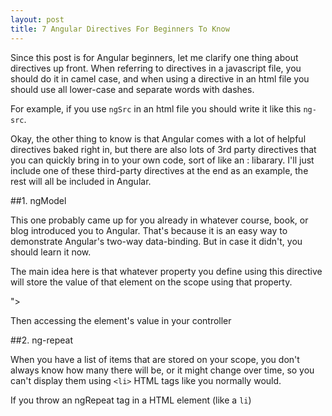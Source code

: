 ```yaml
---
layout: post
title: 7 Angular Directives For Beginners To Know
---
```



Since this post is for Angular beginners, let me clarify one thing about directives up front. When referring to directives in a javascript file, you should do it in camel case, and when using a directive in an html file you should use all lower-case and separate words with dashes.

For example, if you use `ngSrc` in an html file you should write it like this `ng-src`.

Okay, the other thing to know is that Angular comes with a lot of helpful directives baked right in, but there are also lots of 3rd party directives that you can quickly bring in to your own code, sort of like an : libarary. I'll just include one of these third-party directives at the end as an example, the rest will all be included in Angular.

##1. ngModel

This one probably came up for you already in whatever course, book, or blog introduced you to Angular. That's because it is an easy way to demonstrate Angular's two-way data-binding. But in case it didn't, you should learn it now.

The main idea here is that whatever property you define using this directive will store the value of that element on the scope using that property.

<script src="https://gist.github.com/GMeyr/e5aad2fd6fdb1fd6130b.js"></script>">

Then accessing the element's value in your controller

<script src="https://gist.github.com/GMeyr/37bb2bd533a464d19eb9.js"></script>

##2. ng-repeat

When you have a list of items that are stored on your scope,  you don't always know how many there will be, or it might change over time, so you can't display them using `<li>` HTML tags like you normally would. 

If you throw an ngRepeat tag in a HTML element (like a `li`)
